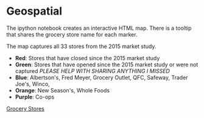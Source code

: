 # Geospatial

The ipython notebook creates an interactive HTML map. There is a tooltip that shares the grocery store name for each marker.

The map captures all 33 stores from the 2015 market study.
* **Red**: Stores that have closed since the 2015 market study
* **Green**: Stores that have opened since the 2015 market study or were not captured *PLEASE HELP WITH SHARING ANYTHING I MISSED*
* **Blue**: Albertson's, Fred Meyer, Grocery Outlet, QFC, Safeway, Trader Joe's, Winco, 
* **Orange**: New Season's, Whole Foods
* **Purple**: Co-ops

[Grocery Stores](https://github.com/wpbSabi/geospatial/blob/main/East%20Portland%20Grocery%20Stores.png)

